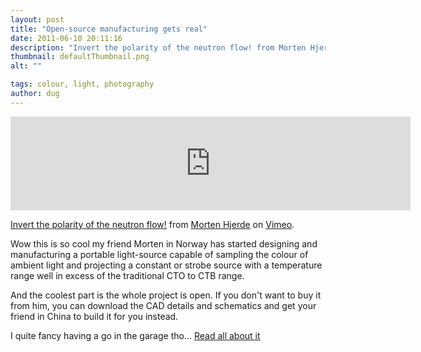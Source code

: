 ```yaml
---
layout: post
title: "Open-source manufacturing gets real"
date: 2011-06-10 20:11:16
description: "Invert the polarity of the neutron flow! from Morten Hjerde on Vimeo. Wow this is so cool my friend Morten in Norway has started designing and manufacturing a portable light-source capable of sampling the colour of ambient light and projecting&#8230;"
thumbnail: defaultThumbnail.png
alt: ""

tags: colour, light, photography
author: dug
---
```


<iframe src="http://player.vimeo.com/video/23748525?title=0&amp;byline=0&amp;portrait=0" width="640" foo="326" frameborder="0"></iframe><p><a href="http://vimeo.com/23748525">Invert the polarity of the neutron flow!</a> from <a href="http://vimeo.com/riftlabs">Morten Hjerde</a> on <a href="http://vimeo.com">Vimeo</a>.</p>

<p>Wow this is so cool my friend Morten in Norway has started designing and manufacturing a portable light-source capable of sampling the colour of ambient light and projecting a constant or strobe source with a temperature range well in excess of the traditional <span class="caps">CTO </span>to <span class="caps">CTB </span>range.</p>

<p>And the coolest part is the whole project is open. If you don't want to buy it from him, you can download the <span class="caps">CAD </span>details and schematics and get your friend in China to build it for you instead.</p>

<p>I quite fancy having a go in the garage tho... <a href="http://riftlabs.com/get-involved/">Read all about it</a></p>
